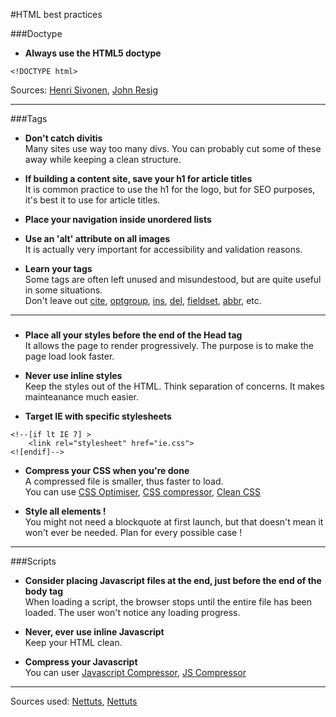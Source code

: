 #HTML best practices

###Doctype 
- **Always use the HTML5 doctype**  
```
<!DOCTYPE html>  
```  
Sources: [Henri Sivonen](http://hsivonen.iki.fi/doctype/), [John Resig](http://ejohn.org/blog/html5-doctype/)

***  

###Tags
- **Don't catch divitis**  
Many sites use way too many divs. You can probably cut some of these away while keeping a clean structure.  

- **If building a content site, save your h1 for article titles**  
It is common practice to use the h1 for the logo, but for SEO purposes, it's best it to use for article titles.  

- **Place your navigation inside unordered lists**  

- **Use an 'alt' attribute on all images**  
It is actually very important for accessibility and validation reasons.  

- **Learn your tags**  
Some tags are often left unused and misundestood, but are quite useful in some situations.  
Don't leave out [cite](https://developer.mozilla.org/en-US/docs/Web/HTML/Element/cite), [optgroup](https://developer.mozilla.org/en-US/docs/Web/HTML/Element/optgroup), [ins](https://developer.mozilla.org/en-US/docs/Web/HTML/Element/ins), [del](https://developer.mozilla.org/en-US/docs/Web/HTML/Element/del), [fieldset](https://developer.mozilla.org/en-US/docs/Web/HTML/Element/fieldset), [abbr](https://developer.mozilla.org/en-US/docs/Web/HTML/Element/abbr), etc.



***  

###
- **Place all your styles before the end of the Head tag**  
It allows the page to render progressively. The purpose is to make the page load look faster.  

- **Never use inline styles**  
Keep the styles out of the HTML. Think separation of concerns. It makes mainteanance much easier.  

- **Target IE with specific stylesheets**  
```
<!--[if lt IE 7] >
	<link rel="stylesheet" href="ie.css">
<![endif]-->
```  

- **Compress your CSS when you're done**  
A compressed file is smaller, thus faster to load.  
You can use [CSS Optimiser](http://www.cssoptimiser.com/), [CSS compressor](http://www.cssdrive.com/index.php/main/csscompressor/), [Clean CSS](http://www.cleancss.com/)  

- **Style all elements !**  
You might not need a blockquote at first launch, but that doesn't mean it won't ever be needed. Plan for every possible case !  

***  

###Scripts
- **Consider placing Javascript files at the end, just before the end of the body tag**  
When loading a script, the browser stops until the entire file has been loaded. The user won't notice any loading progress.  

- **Never, ever use inline Javascript**  
Keep your HTML clean.  

- **Compress your Javascript**  
You can user [Javascript Compressor](http://javascriptcompressor.com/), [JS Compressor](http://www.xmlforasp.net/JSCompressor.aspx)  

*** 
Sources used: [Nettuts](http://net.tutsplus.com/tutorials/html-css-techniques/30-html-best-practices-for-beginners/), [Nettuts](http://net.tutsplus.com/articles/web-roundups/10-rare-html-tags-you-really-should-know/)